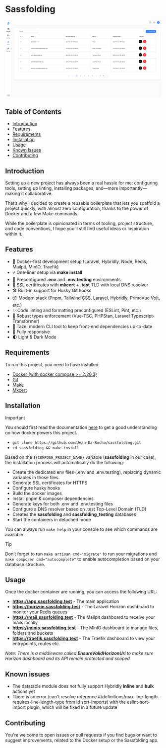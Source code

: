 # Sassfolding

![Sassfolding App](art/sassfolding.png)

## Table of Contents

- [Introduction](#introduction)
- [Features](#features)
- [Requirements](#requirements)
- [Installation](#installation)
- [Usage](#usage)
- [Known Issues](#known-issues)
- [Contributing](#contributing)

## Introduction

Setting up a new project has always been a real hassle for me: configuring tools, setting up linting, installing
packages, and—more importantly—making it collaborative.

That’s why I decided to create a reusable boilerplate that lets you scaffold a project quickly, with almost zero
configuration, thanks to the power of Docker and a few Make commands.

While the boilerplate is opinionated in terms of tooling, project structure, and code conventions, I hope you’ll still
find useful ideas or inspiration within it.

## Features

- 🐳 Docker-first development setup (Laravel, Hybridly, Node, Redis, Mailpit, MinIO, Traefik)
- ⚡ One-liner setup via **make install**
- 🧪 Preconfigured **.env** and **.env.testing** environments
- 🔏 SSL certificates with **mkcert** + **.test** TLD with local DNS resolver
- 🛠️ Built-in support for Husky Git hooks
- 📦 Modern stack (Pnpm, Tailwind CSS, Laravel, Hybridly, PrimeVue Volt, etc.)
- ✨ Code linting and formatting preconfigured (ESLint, Pint, etc.)
- 🔎 Robust types enforcement (Vue-TSC, PHPStan, Laravel Typescript-Transformer)
- 🥦 Taze: modern CLI tool to keep front-end dependencies up-to-date
- 📱 Fully responsive
- 🌓 Light & Dark Mode

## Requirements

To run this project, you need to have installed:

- [Docker (with docker compose >= 2.20.3)](https://docs.docker.com/engine/install/)
- [Git](https://git-scm.com/downloads)
- [Make](https://www.gnu.org/software/make/)
- [Mkcert](https://github.com/FiloSottile/mkcert?tab=readme-ov-file#installation)

## Installation

> [!IMPORTANT]
> You should first read the documentation [here](docker/README.md) to get a good understanding on how docker powers this
> project.

- ```git clone https://github.com/Jean-Da-Rocha/sassfolding.git```
- ```cd sassfolding && make install```

Based on the `${COMPOSE_PROJECT_NAME}` variable (**sassfolding** in our case), the installation process will
automatically do the following:

- Create the dedicated env files (.env and .env.testing), replacing dynamic variables in those files.
- Generate SSL certificates for HTTPS
- Configure husky hooks
- Build the docker images
- Install pnpm & composer dependencies
- Generate keys for both .env and .env.testing files
- Configure a DNS resolver based on .test Top-Level Domain (TLD)
- Creates the **sassfolding** and **sassfolding_testing** databases
- Start the containers in detached mode

You can always run ```make help``` in your console to see which commands are available.

> [!TIP]
> Don’t forget to run `make artisan cmd="migrate"` to run your migrations and `make composer cmd="autocomplete"`
> to enable autocompletion based on your database structure.

## Usage

Once the docker container are running, you can access the following URL:

- **https://app.sassfolding.test** - The main application
- **https://horizon.sassfolding.test** - The Laravel Horizon dashboard to monitor your Redis queues
- **https://mail.sassfolding.test** - The Mailpit dashboard to receive your mails locally
- **https://minio.sassfolding.test** - The MinIO dashboard to manage files, folders and buckets
- **https://traefik.sassfolding.test** - The Traefik dashboard to view your entrypoints, routes etc.

*Note: There is a middleware called **EnsureValidHorizonUri** to make sure Horizon dashboard and its API
remain protected and scoped*

## Known issues

- The datatable module does not fully support Hybridly **inline** and **bulk** actions yet
- There is an error (can't resolve reference #/definitions/max-line-length-requires-line-length-type from id
  sort-imports) with the eslint-sort-import plugin, which will be fixed in a future update

## Contributing

You're welcome to open issues or pull requests if you find bugs or want to suggest improvements, related to the Docker
setup or the Sassfolding app.
